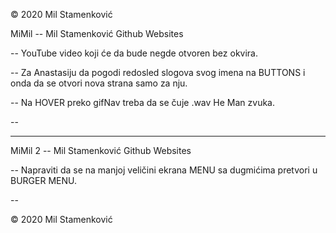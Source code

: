 © 2020 Mil Stamenković

MiMil -- Mil Stamenković Github Websites

-- YouTube video koji će da bude negde otvoren bez okvira.

-- Za Anastasiju da pogodi redosled slogova svog imena na BUTTONS i onda da se otvori nova strana samo za nju.

-- Na HOVER preko gifNav treba da se čuje .wav He Man zvuka.

-- 



_____________________________

MiMil 2 -- Mil Stamenković Github Websites

-- Napraviti da se na manjoj veličini ekrana MENU sa dugmićima pretvori u BURGER MENU.

--



© 2020 Mil Stamenković